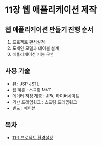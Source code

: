 # 11장 웹 애플리케이션 제작

## 웹 애플리케이션 만들기 진행 순서
1. 프로젝트 환경설정
2. 도메인 모델과 테이블 설계
3. 애플리케이션 기능 구현

## 사용 기술
- 뷰 : JSP JSTL
- 웹 계층 : 스프링 MVC
- 데이터 저장 계층 : JPA, 하이버네이트
- 기반 프레임워크 : 스프링 프레임워크
- 빌드 : 메이븐

## 목차
- [11-1.프로젝트 환경설정](11-1.%ED%94%84%EB%A1%9C%EC%A0%9D%ED%8A%B8%20%ED%99%98%EA%B2%BD%EC%84%A4%EC%A0%95.md)